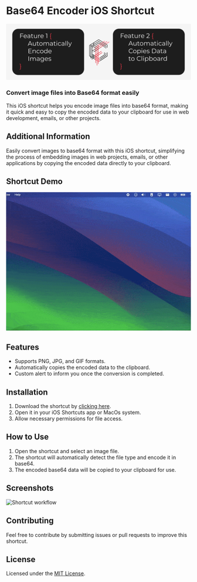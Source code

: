 # Base64 Encoder iOS Shortcut

![Project Cover](https://raw.githubusercontent.com/coelhof12/ios-shortcuts-base64-encoder/main/assets/Repo_Cover.jpg)

### Convert image files into Base64 format easily

This iOS shortcut helps you encode image files into base64 format, making it quick and easy to copy the encoded data to your clipboard for use in web development, emails, or other projects.

## Additional Information

Easily convert images to base64 format with this iOS shortcut, simplifying the process of embedding images in web projects, emails, or other applications by copying the encoded data directly to your clipboard.

## Shortcut Demo

![Base64 Shortcut Demo](assets/base64_shortcut_demo.gif)

## Features

- Supports PNG, JPG, and GIF formats.
- Automatically copies the encoded data to the clipboard.
- Custom alert to inform you once the conversion is completed.

## Installation

1. Download the shortcut by [clicking here](<[iCloudLinkToShortcut](https://www.icloud.com/shortcuts/fb18fa048a5f43f9a04e4d6813b826fd)>).
2. Open it in your iOS Shortcuts app or MacOs system.
3. Allow necessary permissions for file access.

## How to Use

1. Open the shortcut and select an image file.
2. The shortcut will automatically detect the file type and encode it in base64.
3. The encoded base64 data will be copied to your clipboard for use.

## Screenshots

![Shortcut workflow](assets/shortcut-workflow.png)

## Contributing

Feel free to contribute by submitting issues or pull requests to improve this shortcut.

## License

Licensed under the [MIT License](LICENSE).
